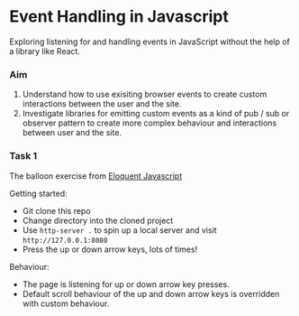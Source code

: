 # Event Handling in Javascript

Exploring listening for and handling events in JavaScript without the help of a library like React.

### Aim

1. Understand how to use exisiting browser events to create custom interactions between the user and the site.
2. Investigate libraries for emitting custom events as a kind of pub / sub or observer pattern to create more complex behaviour and interactions between user and the site.

### Task 1

The balloon exercise from [Eloquent Javascript](https://eloquentjavascript.net/15_event.html#i_ZPJB9UFdQA)

Getting started:

-   Git clone this repo
-   Change directory into the cloned project
-   Use `http-server .` to spin up a local server and visit `http://127.0.0.1:8080`
-   Press the up or down arrow keys, lots of times!

Behaviour:

-   The page is listening for up or down arrow key presses.
-   Default scroll behaviour of the up and down arrow keys is overridden with custom behaviour.
